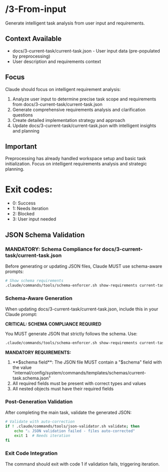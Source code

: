 # /3-From-input
Generate intelligent task analysis from user input and requirements.

## Context Available
- docs/3-current-task/current-task.json - User input data (pre-populated by preprocessing)
- User description and requirements context

## Focus
Claude should focus on intelligent requirement analysis:
1. Analyze user input to determine precise task scope and requirements from docs/3-current-task/current-task.json
2. Generate comprehensive requirements analysis and clarification questions
3. Create detailed implementation strategy and approach
4. Update docs/3-current-task/current-task.json with intelligent insights and planning

## Important
Preprocessing has already handled workspace setup and basic task initialization.
Focus on intelligent requirements analysis and strategic planning.

# Exit codes:
- 0: Success
- 1: Needs iteration
- 2: Blocked
- 3: User input needed
## JSON Schema Validation
<!-- JSON_SCHEMA_VALIDATION -->

### MANDATORY: Schema Compliance for docs/3-current-task/current-task.json

Before generating or updating JSON files, Claude MUST use schema-aware prompts:

```bash
# Show schema requirements
.claude/commands/tools/schema-enforcer.sh show-requirements current-task
```

### Schema-Aware Generation
When updating docs/3-current-task/current-task.json, include this in your Claude prompt:

**CRITICAL: SCHEMA COMPLIANCE REQUIRED**

You MUST generate JSON that strictly follows the schema. Use:
```bash
.claude/commands/tools/schema-enforcer.sh show-requirements current-task
```

**MANDATORY REQUIREMENTS:**
1. **$schema field**: The JSON file MUST contain a "$schema" field with the value "internal/config/system/commands/templates/schemas/current-task.schema.json"
2. All required fields must be present with correct types and values
3. All nested objects must have their required fields
### Post-Generation Validation
After completing the main task, validate the generated JSON:

```bash
# Validate with auto-correction
if ! .claude/commands/tools/json-validator.sh validate; then
    echo "⚠ JSON validation failed - files auto-corrected"
    exit 1  # Needs iteration
fi
```

### Exit Code Integration
The command should exit with code 1 if validation fails, triggering iteration.

<!-- /JSON_SCHEMA_VALIDATION -->
